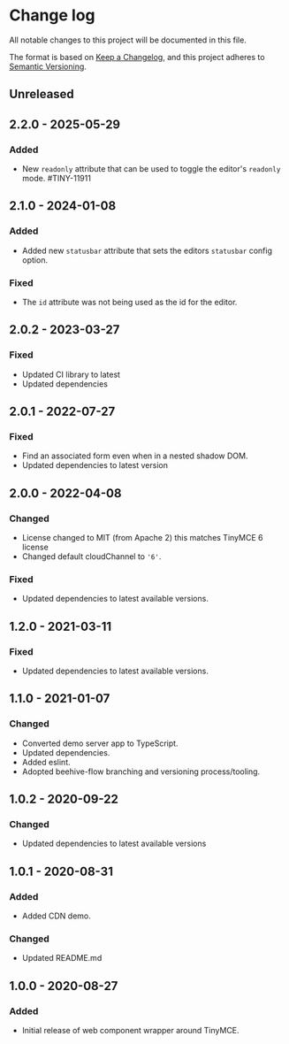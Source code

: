 # Change log
All notable changes to this project will be documented in this file.

The format is based on [Keep a Changelog](https://keepachangelog.com/en/1.0.0/),
and this project adheres to [Semantic Versioning](https://semver.org/spec/v2.0.0.html).

## Unreleased

## 2.2.0 - 2025-05-29

### Added
- New `readonly` attribute that can be used to toggle the editor's `readonly` mode. #TINY-11911

## 2.1.0 - 2024-01-08

### Added
- Added new `statusbar` attribute that sets the editors `statusbar` config option.

### Fixed
- The `id` attribute was not being used as the id for the editor.

## 2.0.2 - 2023-03-27

### Fixed
- Updated CI library to latest
- Updated dependencies

## 2.0.1 - 2022-07-27

### Fixed
- Find an associated form even when in a nested shadow DOM.
- Updated dependencies to latest version

## 2.0.0 - 2022-04-08

### Changed
- License changed to MIT (from Apache 2) this matches TinyMCE 6 license
- Changed default cloudChannel to `'6'`.

### Fixed
- Updated dependencies to latest available versions.

## 1.2.0 - 2021-03-11

### Fixed
- Updated dependencies to latest available versions.

## 1.1.0 - 2021-01-07

### Changed
- Converted demo server app to TypeScript.
- Updated dependencies.
- Added eslint.
- Adopted beehive-flow branching and versioning process/tooling.

## 1.0.2 - 2020-09-22

### Changed
- Updated dependencies to latest available versions

## 1.0.1 - 2020-08-31

### Added
- Added CDN demo.

### Changed
- Updated README.md

## 1.0.0 - 2020-08-27

### Added
- Initial release of web component wrapper around TinyMCE.
